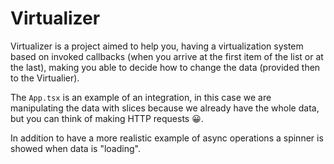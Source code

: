 # Virtualizer

Virtualizer is a project aimed to help you, having a virtualization system based on invoked callbacks (when you arrive
at the first item of the list or at the last), making you able to decide how to change the data (provided then to the Virtualier).

The `App.tsx` is an example of an integration, in this case we are manipulating the data with slices because we already have the whole data, but you can think of making HTTP requests 😀.

In addition to have a more realistic example of async operations a spinner is showed when data is "loading".
